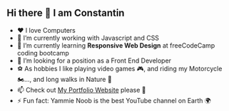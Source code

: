 ## Hi there 👋 I am Constantin


- ❤️ I love Computers
- 🧠 I’m currently working with Javascript and CSS
- 🌱 I’m currently learning **Responsive Web Design** at freeCodeCamp coding bootcamp
- 💼 I’m looking for a position as a Front End Developer
- ⚽ As hobbies I like playing video games 🎮, and riding my Motorcycle 🏍️..., and long walks in Nature 🌳
- 📫 Check out [My Portfolio Website](https://constantinluciu.netlify.app/) please 🙏
- ⚡ Fun fact: Yammie Noob is the best YouTube channel on Earth 🌍

